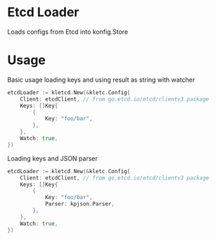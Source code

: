 # Etcd Loader
Loads configs from Etcd into konfig.Store

# Usage

Basic usage loading keys and using result as string with watcher
```go
etcdLoader := kletcd.New(&kletc.Config{
	Client: etcdClient, // from go.etcd.io/etcd/clientv3 package
	Keys: []Key{
		{
			Key: "foo/bar",
		},
	},
	Watch: true,
})
```

Loading keys and JSON parser
```go
etcdLoader := kletcd.New(&kletc.Config{
	Client: etcdClient, // from go.etcd.io/etcd/clientv3 package
	Keys: []Key{
		{
			Key: "foo/bar",
			Parser: kpjson.Parser,
		},
	},
	Watch: true,
})
```
